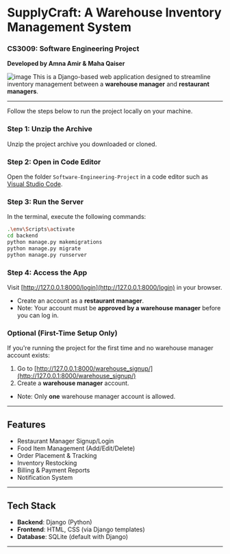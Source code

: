 # SupplyCraft: A Warehouse Inventory Management System  
### CS3009: Software Engineering Project  
**Developed by Amna Amir & Maha Qaiser**

![image](https://github.com/user-attachments/assets/799f94c0-4646-41d0-8552-7c2f4d353cb4)
This is a Django-based web application designed to streamline inventory management between  a **warehouse manager** and **restaurant managers**.

---

Follow the steps below to run the project locally on your machine.

### Step 1: Unzip the Archive

Unzip the project archive you downloaded or cloned.

### Step 2: Open in Code Editor

Open the folder `Software-Engineering-Project` in a code editor such as [Visual Studio Code](https://code.visualstudio.com/).

### Step 3: Run the Server

In the terminal, execute the following commands:

```bash
.\env\Scripts\activate
cd backend
python manage.py makemigrations
python manage.py migrate
python manage.py runserver
```

### Step 4: Access the App

Visit [http://127.0.0.1:8000/login](http://127.0.0.1:8000/login) in your browser.

- Create an account as a **restaurant manager**.
- Note: Your account must be **approved by a warehouse manager** before you can log in.

### Optional (First-Time Setup Only)

If you're running the project for the first time and no warehouse manager account exists:

1. Go to [http://127.0.0.1:8000/warehouse_signup/](http://127.0.0.1:8000/warehouse_signup/)
2. Create a **warehouse manager** account.
 - Note: Only **one** warehouse manager account is allowed.

---

## Features

- Restaurant Manager Signup/Login
- Food Item Management (Add/Edit/Delete)
- Order Placement & Tracking
- Inventory Restocking
- Billing & Payment Reports
- Notification System

---

## Tech Stack

- **Backend**: Django (Python)
- **Frontend**: HTML, CSS (via Django templates)
- **Database**: SQLite (default with Django)

---

